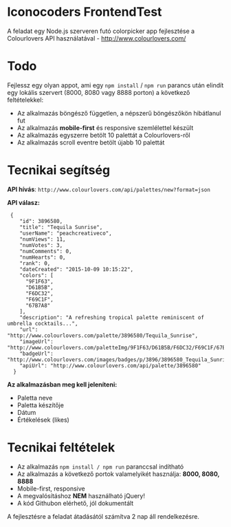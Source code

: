 # Iconocoders FrontendTest

A feladat egy Node.js szerveren futó colorpicker app fejlesztése a Colourlovers API használatával - http://www.colourlovers.com/

# Todo

Fejlessz egy olyan appot, ami egy `npm install` / `npm run` parancs után elindít egy lokális szervert (8000, 8080 vagy 8888 porton) a következő feltételekkel:

 - Az alkalmazás böngésző független, a népszerű böngészőkön hibátlanul fut
 - Az alkalmazás **mobile-first** és responsive szemlélettel készült
 - Az alkalmazás egyszerre betölt 10 palettát a Colourlovers-ről
 - Az alkalmazás scroll eventre betölt újabb 10 palettát
 
# Tecnikai segítség
**API hívás**:  `http://www.colourlovers.com/api/palettes/new?format=json`

**API válasz:**

     {
        "id": 3896580,
        "title": "Tequila Sunrise",
        "userName": "peachcreativeco",
        "numViews": 11,
        "numVotes": 3,
        "numComments": 0,
        "numHearts": 0,
        "rank": 0,
        "dateCreated": "2015-10-09 10:15:22",
        "colors": [
          "9F1F63",
          "D61B5B",
          "F6DC32",
          "F69C1F",
          "67B7A8"
        ],
        "description": "A refreshing tropical palette reminiscent of umbrella cocktails...",
        "url": "http://www.colourlovers.com/palette/3896580/Tequila_Sunrise",
        "imageUrl": "http://www.colourlovers.com/paletteImg/9F1F63/D61B5B/F6DC32/F69C1F/67B7A8/Tequila_Sunrise.png",
        "badgeUrl": "http://www.colourlovers.com/images/badges/p/3896/3896580_Tequila_Sunrise.png",
        "apiUrl": "http://www.colourlovers.com/api/palette/3896580"
      }
**Az alkalmazásban meg kell jeleníteni:**

 - Paletta neve
 - Paletta készítője
 - Dátum
 - Értékelések (likes)
 
# Tecnikai feltételek
 - Az alkalmazás `npm install / npm run` paranccsal indítható
 - Az alkalmazás a következő portok valamelyikét használja: **8000, 8080, 8888**
 - Mobile-first, responsive
 - A megvalósításhoz **NEM** használható jQuery!
 - A kód Githubon elérhető, jól dokumentált
 
 A fejlesztésre a feladat átadásától számítva 2 nap áll rendelkezésre.

